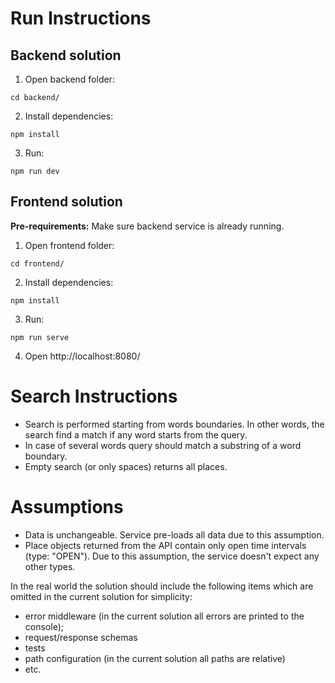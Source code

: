 # Run Instructions

## Backend solution

1. Open backend folder:

```
cd backend/
```

2. Install dependencies:

```
npm install
```

3. Run:

```
npm run dev
```

## Frontend solution

**Pre-requirements:** Make sure backend service is already running.

1. Open frontend folder:

```
cd frontend/
```

2. Install dependencies:

```
npm install
```

3. Run:

```
npm run serve
```

4. Open http://localhost:8080/

# Search Instructions

* Search is performed starting from words boundaries. In other words, the search find a match if any word starts from the query.
* In case of several words query should match a substring of a word boundary.
* Empty search (or only spaces) returns all places.

# Assumptions

* Data is unchangeable. Service pre-loads all data due to this assumption.
* Place objects returned from the API contain only open time intervals (type: "OPEN"). Due to this assumption, the service doesn't expect
  any
  other types.

In the real world the solution should include the following items which are omitted in the current solution for simplicity:

* error middleware (in the current solution all errors are printed to the console);
* request/response schemas
* tests
* path configuration (in the current solution all paths are relative)
* etc.
